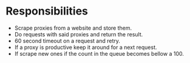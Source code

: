 # Responsibilities
* Scrape proxies from a website and store them.
* Do requests with said proxies and return the result.
* 60 second timeout on a request and retry.
* If a proxy is productive keep it around for a next request.
* If scrape new ones if the count in the queue becomes bellow a 100.
